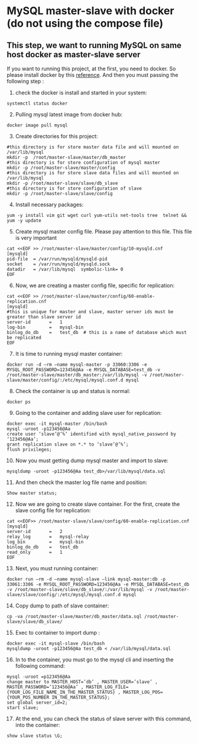 # MySQL master-slave with docker (do not using the compose file)
## This step, we want to running MySQL on same host docker as master-slave server

If you want to running this project, at the first, you need to docker. So please install docker by this [reference](https://docs.docker.com/engine/install/centos/). And then you must passing the following step :
1. check the docker is install and started in your system:
```
systemctl status docker
```
2. Pulling mysql latest image from docker hub:
```
docker image pull mysql
```
3. Create directories for this project:
```
#this directory is for store master data file and will mounted on /var/lib/mysql
mkdir -p  /root/master-slave/master/db_master	
#this directory is for store configuration of mysql master
mkdir -p /root/master-slave/master/config
#this directory is for store slave data files and will mounted on /var/lib/mysql
mkdir -p /root/master-slave/slave/db_slave
#this directory is for store configuration of slave
mkdir -p /root/master-slave/slave/config
```
4. Install necessary packages:
```
yum -y install vim git wget curl yum-utils net-tools tree  telnet && yum -y update
```
5. Create mysql master config file. Please pay attention to this file. This file is very important
```
cat <<EOF >> /root/master-slave/master/config/10-mysqld.cnf
[mysqld]
pid-file  = /var/run/mysqld/mysqld-pid
socket    = /var/run/mysqld/mysqld.sock
datadir   = /var/lib/mysql	symbolic-link= 0
EOF
```
6. Now, we are creating a master config file, specific for replication:
```
cat <<EOF >> /root/master-slave/master/config/60-enable-replication.cnf
[mysqld]
#this is unique for master and slave, master server ids must be greater than slave server id
server-id	    =	1
log-bin		    =	mysql-bin
binlog_do_db	=	test_db  # this is a name of database which must be replicated
EOF
```
7. It is time to running mysql master container:
```
docker run -d –rm –name mysql-master -p 33060:3306 -e MYSQL_ROOT_PASSWORD=123456@Aa -e MYSQL_DATABASE=test_db -v /root/master-slave/master/db_master:/var/lib/mysql -v /root/master-slave/master/config/:/etc/mysql/mysql.conf.d mysql
```
8. Check the container is up and status is normal:
```
docker ps
```
9. Going to the container and adding slave user for replication:
```
docker exec -it mysql-master /bin/bash
mysql -uroot -p123456@Aa
create user ‘slave’@’%’ identified with mysql_native_password by ‘123456@Aa’;
grant replication slave on *.* to ‘slave’@’%’;
flush privileges;
```
10. Now you must getting dump mysql master and import to slave:
```
mysqldump -uroot -p123456@Aa test_db>/var/lib/mysql/data.sql
```
11. And then check the master log file name and position:
```
Show master status;
```
12. Now we are going to create slave container. For the first, create the slave config file for replication:
```
cat <<EOF>> /root/master-slave/slave/config/60-enable-replication.cnf
[mysqld]
server-id	    =	2
relay_log	    =	mysql-relay
log_bin		    =	mysql-bin
binlog_do_db	=	test_db
read_only	    =	1
EOF
```
13. Next, you must running container:
```
docker run –rm -d –name mysql-slave –link mysql-master:db -p 33061:3306 -e MYSQL_ROOT_PASSWORD=123456@Aa -e MYSQL_DATABASE=test_db -v /root/master-slave/slave/db_slave/:/var/lib/mysql -v /root/master-slave/slave/config/:/etc/mysql/mysql.conf.d mysql
```
14. Copy dump to path of slave container:
```
cp -va /root/master-slave/master/db_master/data.sql /root/master-slave/slave/db_slave/
```
15. Exec to container to import dump :
```
docker exec -it mysql-slave /bin/bash
mysqldump -uroot -p123456@Aa test_db < /var/lib/mysql/data.sql
```
16. In to the container, you must go to the mysql cli and inserting the following command:
```
mysql -uroot =p123456@Aa
change master to MASTER_HOST=’db’ , MASTER_USER=’slave’ , MASTER_PASSWORD=’123456@Aa’ , MASTER_LOG_FILE={YOUR_LOG_FILE_NAME_IN_THE_MASTER_STATUS} , MASTER_LOG_POS={YOUR_POS_NUMBER IN_THE_MASTER_STATUS};
set global server_id=2;
start slave;
```
17. At the end, you can check the status of slave server with this command, into the container:
```
show slave status \G;
```
